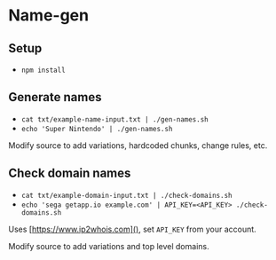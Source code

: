 # Name-gen

## Setup

- `npm install` 

## Generate names

- `cat txt/example-name-input.txt | ./gen-names.sh`
- `echo 'Super Nintendo' | ./gen-names.sh`

Modify source to add variations, hardcoded chunks, change rules, etc.

## Check domain names

- `cat txt/example-domain-input.txt | ./check-domains.sh`
- `echo 'sega getapp.io example.com' | API_KEY=<API_KEY> ./check-domains.sh`

Uses [https://www.ip2whois.com](), set `API_KEY` from your account.

Modify source to add variations and top level domains.